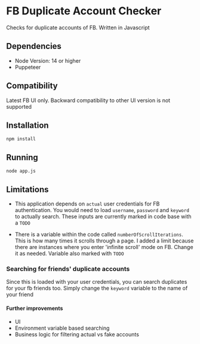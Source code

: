 # FB Duplicate Account Checker

Checks for duplicate accounts of FB. Written in Javascript

## Dependencies
- Node Version: 14 or higher
- Puppeteer 


## Compatibility
Latest FB UI only. Backward compatibility to other UI version is not supported

## Installation
```
npm install
```

## Running
```
node app.js
```

## Limitations
- This application depends on `actual` user credentials for FB authentication. You would need to load `username`, `password` and `keyword` to actually search. These inputs are currently marked in code base with a `TODO`

- There is a variable within the code called `numberOfScrollIterations`. This is how many times it scrolls through a page. I added a limit because there are instances where you enter 'infinite scroll' mode on FB. Change it as needed. Variable also marked with `TODO`

### Searching for friends' duplicate accounts
Since this is loaded with your user credentials, you can search duplicates for your fb friends too. Simply change the `keyword` variable to the name of your friend

#### Further improvements
- UI
- Environment variable based searching
- Business logic for filtering actual vs fake accounts

